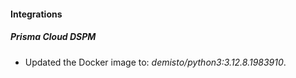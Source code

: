 
#### Integrations

##### Prisma Cloud DSPM
- Updated the Docker image to: *demisto/python3:3.12.8.1983910*.
